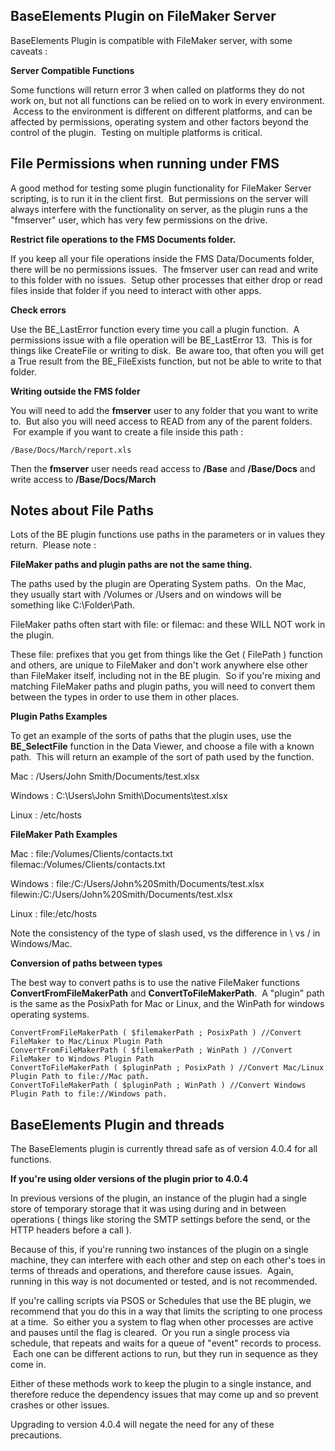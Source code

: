 ## BaseElements Plugin on FileMaker Server

BaseElements Plugin is compatible with FileMaker server, with some caveats :

**Server Compatible Functions**

Some functions will return error 3 when called on platforms they do not work on, but not all functions can be relied on to work in every environment.  Access to the environment is different on different platforms, and can be affected by permissions, operating system and other factors beyond the control of the plugin.  Testing on multiple platforms is critical.

## File Permissions when running under FMS

A good method for testing some plugin functionality for FileMaker Server scripting, is to run it in the client first.  But permissions on the server will always interfere with the functionality on server, as the plugin runs a the "fmserver" user, which has very few permissions on the drive.

**Restrict file operations to the FMS Documents folder.**

If you keep all your file operations inside the FMS Data/Documents folder, there will be no permissions issues.  The fmserver user can read and write to this folder with no issues.  Setup other processes that either drop or read files inside that folder if you need to interact with other apps.

**Check errors**

Use the BE_LastError function every time you call a plugin function.  A permissions issue with a file operation will be BE_LastError 13.  This is for things like CreateFile or writing to disk.  Be aware too, that often you will get a True result from the BE_FileExists function, but not be able to write to that folder.

**Writing outside the FMS folder**

You will need to add the **fmserver** user to any folder that you want to write to.  But also you will need access to READ from any of the parent folders.  For example if you want to create a file inside this path :

    /Base/Docs/March/report.xls

Then the **fmserver** user needs read access to **/Base** and **/Base/Docs** and write access to **/Base/Docs/March**

## Notes about File Paths

Lots of the BE plugin functions use paths in the parameters or in values they return.  Please note :

**FileMaker paths and plugin paths are not the same thing.**

The paths used by the plugin are Operating System paths.  On the Mac, they usually start with /Volumes or /Users and on windows will be something like C:\Folder\Path.

FileMaker paths often start with file: or filemac: and these WILL NOT work in the plugin.

These file: prefixes that you get from things like the Get ( FilePath ) function and others, are unique to FileMaker and don't work anywhere else other than FileMaker itself, including not in the BE plugin.  So if you're mixing and matching FileMaker paths and plugin paths, you will need to convert them between the types in order to use them in other places.

**Plugin Paths Examples**

To get an example of the sorts of paths that the plugin uses, use the **BE_SelectFile** function in the Data Viewer, and choose a file with a known path.  This will return an example of the sort of path used by the function.

Mac :
/Users/John Smith/Documents/test.xlsx

Windows :
C:\Users\John Smith\Documents\test.xlsx

Linux :
/etc/hosts

**FileMaker Path Examples**

Mac :
file:/Volumes/Clients/contacts.txt
filemac:/Volumes/Clients/contacts.txt

Windows :
file:/C:/Users/John%20Smith/Documents/test.xlsx
filewin:/C:/Users/John%20Smith/Documents/test.xlsx

Linux :
file:/etc/hosts

Note the consistency of the type of slash used, vs the difference in \ vs / in Windows/Mac.

**Conversion of paths between types**

The best way to convert paths is to use the native FileMaker functions **ConvertFromFileMakerPath** and **ConvertToFileMakerPath**.  A "plugin" path is the same as the PosixPath for Mac or Linux, and the WinPath for windows operating systems.

    ConvertFromFileMakerPath ( $filemakerPath ; PosixPath ) //Convert FileMaker to Mac/Linux Plugin Path
    ConvertFromFileMakerPath ( $filemakerPath ; WinPath ) //Convert FileMaker to Windows Plugin Path
    ConvertToFileMakerPath ( $pluginPath ; PosixPath ) //Convert Mac/Linux Plugin Path to file://Mac path.
    ConvertToFileMakerPath ( $pluginPath ; WinPath ) //Convert Windows Plugin Path to file://Windows path.

## BaseElements Plugin and threads

The BaseElements plugin is currently thread safe as of version 4.0.4 for all functions.

**If you're using older versions of the plugin prior to 4.0.4**

In previous versions of the plugin, an instance of the plugin had a single store of temporary storage that it was using during and in between operations ( things like storing the SMTP settings before the send, or the HTTP headers before a call ).

Because of this, if you're running two instances of the plugin on a single machine, they can interfere with each other and step on each other's toes in terms of threads and operations, and therefore cause issues.  Again, running in this way is not documented or tested, and is not recommended.

If you're calling scripts via PSOS or Schedules that use the BE plugin, we recommend that you do this in a way that limits the scripting to one process at a time.  So either you a system to flag when other processes are active and pauses until the flag is cleared.  Or you run a single process via schedule, that repeats and waits for a queue of "event" records to process.  Each one can be different actions to run, but they run in sequence as they come in.

Either of these methods work to keep the plugin to a single instance, and therefore reduce the dependency issues that may come up and so prevent crashes or other issues.

Upgrading to version 4.0.4 will negate the need for any of these precautions.
